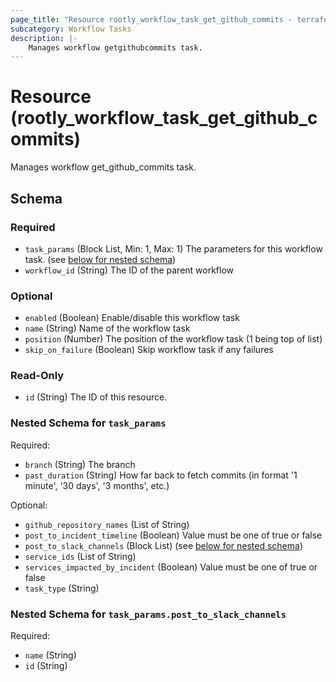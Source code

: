 ```yaml
---
page_title: "Resource rootly_workflow_task_get_github_commits - terraform-provider-rootly"
subcategory: Workflow Tasks
description: |-
    Manages workflow getgithubcommits task.
---
```


# Resource (rootly_workflow_task_get_github_commits)

Manages workflow get_github_commits task.



<!-- schema generated by tfplugindocs -->
## Schema

### Required

- `task_params` (Block List, Min: 1, Max: 1) The parameters for this workflow task. (see [below for nested schema](#nestedblock--task_params))
- `workflow_id` (String) The ID of the parent workflow

### Optional

- `enabled` (Boolean) Enable/disable this workflow task
- `name` (String) Name of the workflow task
- `position` (Number) The position of the workflow task (1 being top of list)
- `skip_on_failure` (Boolean) Skip workflow task if any failures

### Read-Only

- `id` (String) The ID of this resource.

<a id="nestedblock--task_params"></a>
### Nested Schema for `task_params`

Required:

- `branch` (String) The branch
- `past_duration` (String) How far back to fetch commits (in format '1 minute', '30 days', '3 months', etc.)

Optional:

- `github_repository_names` (List of String)
- `post_to_incident_timeline` (Boolean) Value must be one of true or false
- `post_to_slack_channels` (Block List) (see [below for nested schema](#nestedblock--task_params--post_to_slack_channels))
- `service_ids` (List of String)
- `services_impacted_by_incident` (Boolean) Value must be one of true or false
- `task_type` (String)

<a id="nestedblock--task_params--post_to_slack_channels"></a>
### Nested Schema for `task_params.post_to_slack_channels`

Required:

- `name` (String)
- `id` (String)
